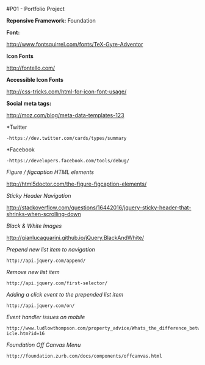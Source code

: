 #P01 - Portfolio Project


**Reponsive Framework:** Foundation

**Font:**

http://www.fontsquirrel.com/fonts/TeX-Gyre-Adventor

**Icon Fonts**

http://fontello.com/

**Accessible Icon Fonts**

http://css-tricks.com/html-for-icon-font-usage/

**Social meta tags:**

http://moz.com/blog/meta-data-templates-123

*Twitter 

	-https://dev.twitter.com/cards/types/summary
 
*Facebook

	-https://developers.facebook.com/tools/debug/


*Figure / figcaption HTML elements*

http://html5doctor.com/the-figure-figcaption-elements/


*Sticky Header Navigation*

http://stackoverflow.com/questions/16442016/jquery-sticky-header-that-shrinks-when-scrolling-down

*Black & White Images*

http://gianlucaguarini.github.io/jQuery.BlackAndWhite/


*Prepend new list item to navigation*

	http://api.jquery.com/append/

*Remove new list item*

	http://api.jquery.com/first-selector/

*Adding a click event to the prepended list item*

	http://api.jquery.com/on/

*Event handler issues on mobile*

	http://www.ludlowthompson.com/property_advice/Whats_the_difference_between_freehold_and_leasehold/art	icle.htm?id=16

*Foundation Off Canvas Menu*


	http://foundation.zurb.com/docs/components/offcanvas.html






